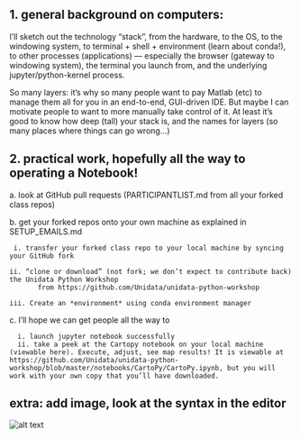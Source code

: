 
## 1. general background on computers: 

I’ll sketch out the technology “stack”, from the hardware, to the OS, to the windowing system, to terminal + shell + environment (learn about conda!), to other processes (applications) — especially the  browser (gateway to windowing system), the terminal you launch from, and the underlying jupyter/python-kernel process. 

So many layers: it’s why so many people want to pay Matlab (etc) to manage them all for you in an end-to-end, GUI-driven IDE. But maybe I can motivate people to want to more manually take control of it. At least it’s good to know how deep (tall) your stack is, and the names for layers (so many places where things can go wrong…) 

## 2. practical work, hopefully all the way to operating a Notebook!
 
   a. look at GitHub pull requests (PARTICIPANTLIST.md from all your forked class repos) 

   b. get your forked repos onto your own machine as explained in SETUP_EMAILS.md 

     i. transfer your forked class repo to your local machine by syncing your GitHub fork 

    ii. “clone or download” (not fork; we don’t expect to contribute back) the Unidata Python Workshop
           from https://github.com/Unidata/unidata-python-workshop

    iii. Create an *environment* using conda environment manager

   c. I’ll hope we can get people all the way to 
   
      i. launch jupyter notebook successfully
      ii. take a peek at the Cartopy notebook on your local machine (viewable here). Execute, adjust, see map results! It is viewable at https://github.com/Unidata/unidata-python-workshop/blob/master/notebooks/CartoPy/CartoPy.ipynb, but you will work with your own copy that you’ll have downloaded. 

## extra: add image, look at the syntax in the editor 
![alt text](http://images.mentalfloss.com/sites/default/files/styles/mf_image_3x2/public/istock-511366776.jpg?itok=ZUMmltnb&resize=1100x740)
